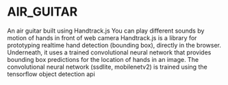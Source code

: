 # AIR_GUITAR
An air guitar built using Handtrack.js
You can play different sounds by motion of hands in front of web camera
Handtrack.js is a library for prototyping realtime hand detection (bounding box), directly in the browser. 
Underneath, it uses a trained convolutional neural network that provides bounding box predictions for the location of hands in an image.
The convolutional neural network (ssdlite, mobilenetv2) is trained using the tensorflow object detection api 
